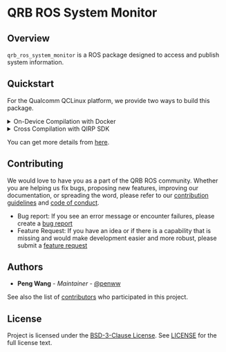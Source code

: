 # QRB ROS System Monitor

## Overview

`qrb_ros_system_monitor` is a ROS package designed to access and publish system information.

## Quickstart

For the Qualcomm QCLinux platform, we provide two ways to build this package.

<details>
<summary>On-Device Compilation with Docker</summary>

1. Set up the QCLinux Docker environment following the [QRB ROS Docker Setup](https://github.com/quic-qrb-ros/qrb_ros_docker?tab=readme-ov-file#quickstart).

2. Clone and build the source code:

    ```bash
    cd ~/qrb_ros_ws/src/qrb_ros_docker/scripts && \
    bash docker_run.sh

    git clone https://github.com/quic-qrb-ros/qrb_ros_system_monitor.git
    colcon build
    ```

3. Run ROS node

   ```bash
   source install/setup.bash
   ros2 run qrb_ros_system_monitor qrb_ros_system_monitor
   ```

</details>

<details><summary>Cross Compilation with QIRP SDK</summary>

1. Set up the QIRP SDK environment: Refer to [QRB ROS Documents: Getting Started](https://quic-qrb-ros.github.io/main/getting_started/environment_setup.html).

2. Create a workspace and clone the source code:

    ```bash
    mkdir -p <qirp_decompressed_workspace>/qirp-sdk/ros_ws
    cd <qirp_decompressed_workspace>/qirp-sdk/ros_ws

    git clone https://github.com/quic-qrb-ros/qrb_ros_system_monitor.git
    ```

3. Build the source code with QIRP SDK:

    ```bash
    colcon build --merge-install --cmake-args \
      -DPYTHON_EXECUTABLE=${OECORE_NATIVE_SYSROOT}/usr/bin/python3 \
      -DPython3_NumPy_INCLUDE_DIR=${OECORE_NATIVE_SYSROOT}/usr/lib/python3.12/site-packages/numpy/core/include \
      -DPYTHON_SOABI=cpython-312-aarch64-linux-gnu \
      -DCMAKE_MAKE_PROGRAM=/usr/bin/make \
      -DCMAKE_LIBRARY_PATH=${OECORE_TARGET_SYSROOT}/usr/lib \
      -DBUILD_TESTING=OFF
    ```

4. Install ROS package to device

   ```bash
   cd install
   tar czvf qrb_ros_system_monitor.tar.gz include lib share
   scp qrb_ros_system_monitor.tar.gz root@[ip-addr]:~
   ssh root@[ip-addr]
   (ssh) mount -o remount,rw /usr
   (ssh) tar --no-same-owner -zxf ~/qrb_ros_system_monitor.tar.gz -C /usr/
   ```

6. Login to device and run

   ```bash
   ssh root@[ip-addr]
   (ssh) source /usr/bin/ros_setup.bash
   (ssh) ros2 run qrb_ros_system_monitor qrb_ros_system_monitor
   ```

</details>


You can get more details from [here](https://quic-qrb-ros.github.io/main/index.html).

## Contributing

We would love to have you as a part of the QRB ROS community. Whether you are helping us fix bugs, proposing new features, improving our documentation, or spreading the word, please refer to our [contribution guidelines](./CONTRIBUTING.md) and [code of conduct](./CODE_OF_CONDUCT.md).

- Bug report: If you see an error message or encounter failures, please create a [bug report](../../issues)
- Feature Request: If you have an idea or if there is a capability that is missing and would make development easier and more robust, please submit a [feature request](../../issues)

## Authors

* **Peng Wang** - *Maintainer* - [@penww](https://github.com/penww)

See also the list of [contributors](https://github.com/quic-qrb-ros/qrb_ros_system_monitor/graphs/contributors) who participated in this project.


## License

Project is licensed under the [BSD-3-Clause License](https://spdx.org/licenses/BSD-3-Clause.html). See [LICENSE](./LICENSE) for the full license text.
